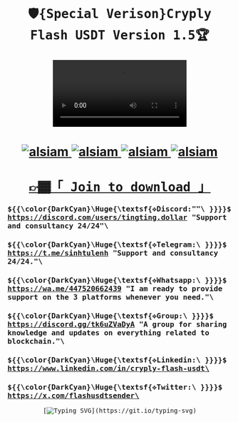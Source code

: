 <h1 align="center"><samp>
  
  🛡️{Special Verison}Cryply Flash USDT Version 1.5🏆
  
   <samp>
</h1>
 <div align="center">
       
<video src="https://github.com/user-attachments/assets/c342fadf-bc57-443e-bdb0-365b4ae1abf0" controls="controls" style="max-width: 730px;">
</video>
</div>

<h1 align="center">
      <a href="https://t.me/sinhtulenh" target="blank">
  <img src="https://img.shields.io/badge/Telegram-593D88?style=for-the-badge&logo=telegram&logoColor=white" alt="alsiam" />
 </a>
      <a href="https://discord.gg/tk6uZVaDyA" target="blank">
  <img src="https://img.shields.io/badge/Discord-593D88?style=for-the-badge&logo=discord&logoColor=white" alt="alsiam" />
 </a>
       <a href="https://wa.me/447520662439" target="blank">
  <img src="https://img.shields.io/badge/Whatsapp-593D88?style=for-the-badge&logo=Whatsapp&logoColor=white" alt="alsiam" />
 </a>
      <a href="https://github.com/cryplypro" target="blank">
  <img src="https://img.shields.io/badge/Github-593D88?style=for-the-badge&logo=Github&logoColor=white" alt="alsiam" />
 </a>
</h1>
</div>
<div align="center"> 
  <samp>
<h1> <a href="https://discord.gg/tk6uZVaDyA">👉🏾「 Join to download 」 </a></div></p>
   </a><samp>
     </div>
       <samp>

         
###  ${{\color{DarkCyan}\Huge{\textsf{✥Discord:\""\ \}}}}\$  https://discord.com/users/tingting.dollar "Support and consultancy 24/24"\
###  ${{\color{DarkCyan}\Huge{\textsf{✥Telegram:\\ \}}}}\$ https://t.me/sinhtulenh "Support and consultancy 24/24."\
###  ${{\color{DarkCyan}\Huge{\textsf{✥Whatsapp:\\ \}}}}\$ https://wa.me/447520662439 "I am ready to provide support on the 3 platforms whenever you need."\
###  ${{\color{DarkCyan}\Huge{\textsf{✥Group:\\ \}}}}\$ https://discord.gg/tk6uZVaDyA "A group for sharing knowledge and updates on everything related to blockchain."\
###  ${{\color{DarkCyan}\Huge{\textsf{✥Linkedin:\\ \}}}}\$ https://www.linkedin.com/in/cryply-flash-usdt\
###  ${{\color{DarkCyan}\Huge{\textsf{✥Twitter:\\ \}}}}\$ https://x.com/flashusdtsender\


<samp>
<div align="center">

[![Typing SVG](https://readme-typing-svg.demolab.com?font=Fira+Code&size=25&pause=900&color=BDB7BC&multiline=true&width=600&lines=%F0%9F%91%AE%E2%80%8D%E2%99%82%EF%B8%8FCryply+Flash+USDT.+Copyright+By+Rin™.)](https://git.io/typing-svg) 

</div>

